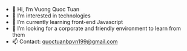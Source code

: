 - 👋 Hi, I’m Vuong Quoc Tuan
- 👀 I’m interested in technologies
- 🌱 I’m currently learning front-end Javascript
- 💞️ I’m looking for a corporate and friendly environment to learn from them
- 📫 Contact: quoctuanbpvn199@gmail.com

